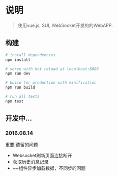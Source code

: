 # 说明

> 使用vue.js, SUI, WebSocket开发的的WebAPP.

## 构建

``` bash
# install dependencies
npm install

# serve with hot reload at localhost:8080
npm run dev

# build for production with minification
npm run build

# run all tests
npm test
```

## 开发中...

### 2016.08.14
重要|遗留的问题
* Websocket刷新页面连接断开
* 获取历史消息记录
* ~~组件异步加载数据，不同步的问题
